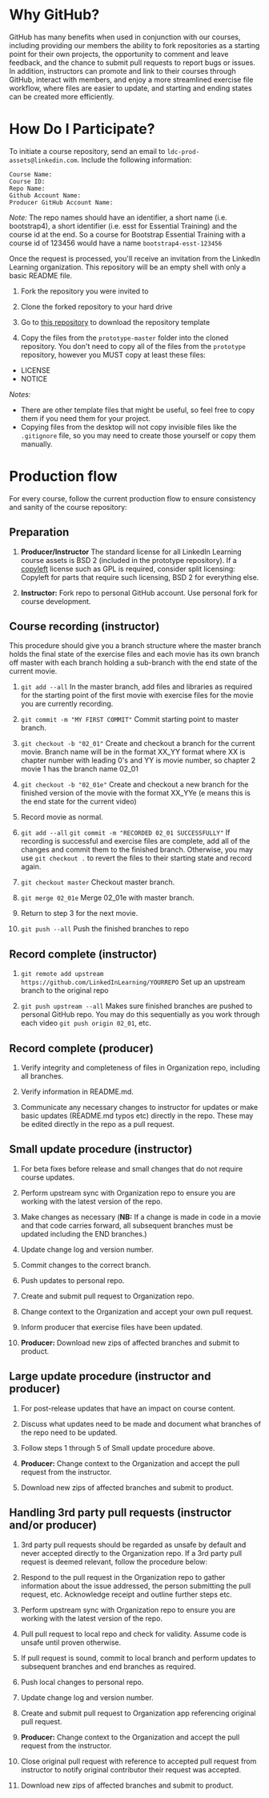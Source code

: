 # Why GitHub?

GitHub has many benefits when used in conjunction with our courses, including providing our members the ability to fork repositories as a starting point for their own projects, the opportunity to comment and leave feedback, and the chance to submit pull requests to report bugs or issues. In addition, instructors can promote and link to their courses through GitHub, interact with members, and enjoy a more streamlined exercise file workflow, where files are easier to update, and starting and ending states can be created more efficiently.   

# How Do I Participate?

To initiate a course repository, send an email to `ldc-prod-assets@linkedin.com`. Include the following information:

```
Course Name:
Course ID:
Repo Name:
Github Account Name:
Producer GitHub Account Name:
```

*Note:* The repo names should have an identifier, a short name (i.e. bootstrap4), a short identifier (i.e. esst for Essential Training) and the course id at the end. So a course for Bootstrap Essential Training with a course id of 123456 would have a name `bootstrap4-esst-123456`

Once the request is processed, you'll receive an invitation from the LinkedIn Learning organization. This repository will be an empty shell with only a basic README file.

1. Fork the repository you were invited to

1. Clone the forked repository to your hard drive

1. Go to [this repository](https://github.com/planetoftheweb/prototype) to download the repository template

1. Copy the files from the `prototype-master` folder into the cloned repository. You don't need to copy all of the files from the `prototype` repository, however you MUST copy at least these files:
  - LICENSE
  - NOTICE

*Notes:* 
- There are other template files that might be useful, so feel free to copy them if you need them for your project.
- Copying files from the desktop will not copy invisible files like the `.gitignore` file, so you may need to create those yourself or copy them manually.

# Production flow

For every course, follow the current production flow to ensure consistency and sanity of the course repository:

## Preparation
1. **Producer/Instructor** The standard license for all LinkedIn Learning course assets is BSD 2 (included in the prototype repository). If a [copyleft](https://en.wikipedia.org/wiki/Copyleft) license such as GPL is required, consider split licensing: Copyleft for parts that require such licensing, BSD 2 for everything else.

1. **Instructor:** Fork repo to personal GitHub account. Use personal fork for course development.

## Course recording (instructor)
This procedure should give you a branch structure where the master branch holds the final state of the exercise files and each movie has its own branch off master with each branch holding a sub-branch with the end state of the current movie.

1. `git add --all`
  In the master branch, add files and libraries as required for the starting point of the first movie with exercise files for the movie you are currently recording.

1. `git commit -m "MY FIRST COMMIT"`
  Commit starting point to master branch.
  
1. `git checkout -b "02_01"`
  Create and checkout a branch for the current movie. Branch name will be in the format XX_YY format where XX is chapter number with leading 0's and YY is movie number, so chapter 2 movie 1 has the branch name 02_01

1. `git checkout -b "02_01e"`
  Create and checkout a new branch for the finished version of the movie with the format XX_YYe (e means this is the end state for the current video)

1. Record movie as normal.

1. `git add --all`
   `git commit -m "RECORDED 02_01 SUCCESSFULLY"`
  If recording is successful and exercise files are complete, add all of the changes and commit them to the finished branch. Otherwise, you may use `git checkout .` to revert the files to their starting state and record again.

1. `git checkout master` 
  Checkout master branch.

1. `git merge 02_01e`
  Merge 02_01e with master branch.

1. Return to step 3 for the next movie.

1.  `git push --all`
  Push the finished branches to repo

## Record complete (instructor)

1. `git remote add upstream https://github.com/LinkedInLearning/YOURREPO`
Set up an upstream branch to the original repo

1. `git push upstream --all`
Makes sure finished branches are pushed to personal GitHub repo. You may do this sequentially as you work through each video `git push origin 02_01`, etc. 

## Record complete (producer)
1. Verify integrity and completeness of files in Organization repo, including all branches.

1. Verify information in README.md.

1. Communicate any necessary changes to instructor for updates or make basic updates (README.md typos etc) directly in the repo. These may be edited directly in the repo as a pull request.

## Small update procedure (instructor)

1. For beta fixes before release and small changes that do not require course updates.

1. Perform upstream sync with Organization repo to ensure you are working with the latest version of the repo.

1. Make changes as necessary (**NB:** If a change is made in code in a movie and that code carries forward, all subsequent branches must be updated including the END branches.)

1. Update change log and version number.

1. Commit changes to the correct branch.

1. Push updates to personal repo.

1. Create and submit pull request to Organization repo.

1. Change context to the Organization and accept your own pull request.

1. Inform producer that exercise files have been updated.

1. **Producer:** Download new zips of affected branches and submit to product.


## Large update procedure (instructor and producer)


1. For post-release updates that have an impact on course content.

1. Discuss what updates need to be made and document what branches of the repo need to be updated.

1. Follow steps 1 through 5 of Small update procedure above.

1. **Producer:** Change context to the Organization and accept the pull request from the instructor.

1. Download new zips of affected branches and submit to product.

## Handling 3rd party pull requests (instructor and/or producer)

1. 3rd party pull requests should be regarded as unsafe by default and never accepted directly to the Organization repo. If a 3rd party pull request is deemed relevant, follow the procedure below:

1. Respond to the pull request in the Organization repo to gather information about the issue addressed, the person submitting the pull request, etc. Acknowledge receipt and outline further steps etc.

1. Perform upstream sync with Organization repo to ensure you are working with the latest version of the repo.

1. Pull pull request to local repo and check for validity. Assume code is unsafe until proven otherwise.

1. If pull request is sound, commit to local branch and perform updates to subsequent branches and end branches as required.

1. Push local changes to personal repo.

1. Update change log and version number.

1. Create and submit pull request to Organization app referencing original pull request.

1. **Producer:** Change context to the Organization and accept the pull request from the instructor.

1. Close original pull request with reference to accepted pull request from instructor to notify original contributor their request was accepted.

1. Download new zips of affected branches and submit to product.
